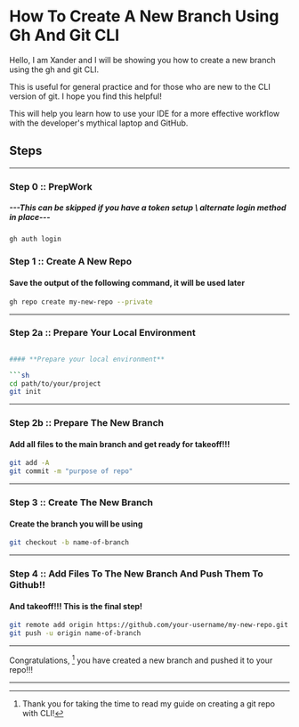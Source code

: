 # **How To Create A New Branch Using Gh And Git CLI**

Hello, I am Xander and I will be showing you how to create a new branch using the gh and git CLI.

This is useful for general practice and for those who are new to the CLI version of git. I hope you find this helpful!

This will help you learn how to use your IDE for a more effective workflow with the developer's mythical laptop and GitHub.

## Steps

---

### Step 0 :: PrepWork

##### **---This can be skipped if you have a token setup \ alternate login method in place---**

<!-- Optional Step If Youre Set Up Right -->

```sh
gh auth login
```

### Step 1 :: Create A New Repo

#### **Save the output of the following command, it will be used later**

```sh
gh repo create my-new-repo --private
```

<!--dont forget to save that link!!! All it needs is .git at the end-->

---

### Step 2a :: Prepare Your Local Environment

````sh

#### **Prepare your local environment**

```sh
cd path/to/your/project
git init
````

---

### Step 2b :: Prepare The New Branch

#### **Add all files to the main branch and get ready for takeoff!!!**

```sh
git add -A
git commit -m "purpose of repo"
```

---

### Step 3 :: Create The New Branch

#### **Create the branch you will be using**

```sh
git checkout -b name-of-branch
```

---

### Step 4 :: Add Files To The New Branch And Push Them To Github!!

#### **And takeoff!!! This is the final step!**

```sh
git remote add origin https://github.com/your-username/my-new-repo.git
git push -u origin name-of-branch
```

---

Congratulations, [^1] you have created a new branch and pushed it to your repo!!!

---

[^1]: Thank you for taking the time to read my guide on creating a git repo with CLI!
